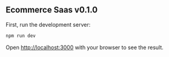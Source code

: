 ## Ecommerce Saas v0.1.0

First, run the development server:

```bash
npm run dev
```

Open [http://localhost:3000](http://localhost:3000) with your browser to see the result.
